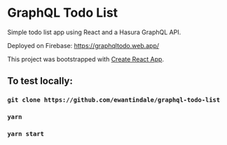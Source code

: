 # GraphQL Todo List

Simple todo list app using React and a Hasura GraphQL API.

Deployed on Firebase: https://graphqltodo.web.app/

This project was bootstrapped with [Create React App](https://github.com/facebook/create-react-app).

## To test locally:

### `git clone https://github.com/ewantindale/graphql-todo-list`

### `yarn`

### `yarn start`
